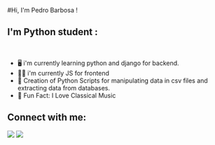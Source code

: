 #Hi, I'm Pedro Barbosa !

## I'm Python student :
<br>

-  🖥️ i'm currently learning python and django for backend.
-  👨‍💻 i'm currently JS for frontend
-  🐍 Creation of Python Scripts for manipulating data in csv files and extracting data from databases.
-  🎻 Fun Fact: I Love Classical Music



## Connect with me:

[<img src="https://img.shields.io/badge/linkedin-%230077B5.svg?&style=for-the-badge&logo=linkedin&logoColor=white">](https://www.linkedin.com/in/pedro-barbosa-6bb200165/)
[<img src="https://img.shields.io/badge/instagram-%23E4405F.svg?&style=for-the-badge&logo=instagram&logoColor=white">](https://www.instagram.com/pedro_hsbarbosa/)<br>
